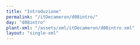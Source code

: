 ```yaml
---
title: "Introduzione"
permalink: "/itDecameron/d08intro/"
day: "d08intro"
plant-xml: "/assets/xml/itDecameron/d08intro.xml"
layout: "single-xml"
---
```

